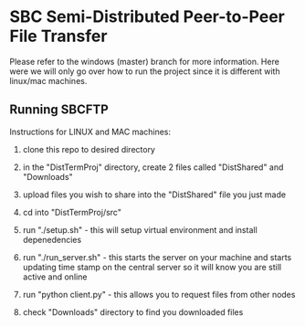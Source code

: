 # SBC Semi-Distributed Peer-to-Peer File Transfer

Please refer to the windows (master) branch for more information. Here were we will only go over how to run the project since it is different with linux/mac machines. 

## Running SBCFTP

Instructions for LINUX and MAC machines:

1. clone this repo to desired directory

2. in the "DistTermProj" directory, create 2 files called "DistShared" and "Downloads"

3. upload files you wish to share into the "DistShared" file you just made 

4. cd into "DistTermProj/src"

5. run "./setup.sh" - this will setup virtual environment and install depenedencies

6. run "./run_server.sh" - this starts the server on your machine and starts updating time stamp on the central server so it will know you are still active and online

8. run "python client.py" - this allows you to request files from other nodes 

9. check "Downloads" directory to find you downloaded files 
